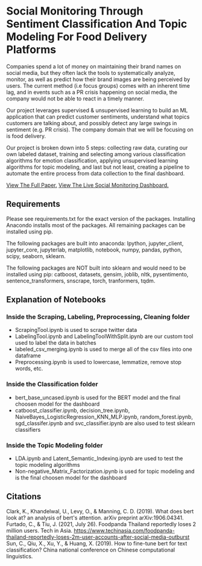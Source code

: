 # Social Monitoring Through Sentiment Classification And Topic Modeling For Food Delivery Platforms

Companies spend a lot of money on maintaining their brand names on social media, but they often lack the tools to systematically analyze, monitor, as well as predict how their brand images are being perceived by users. The current method (i.e focus groups) comes with an inherent time lag, and in events such as a PR crisis happening on social media, the company would not be able to react in a timely manner. 

Our project leverages supervised & unsupervised learning to build an ML application that can predict customer sentiments, understand what topics customers are talking about, and possibly detect any large swings in sentiment (e.g. PR crisis). The company domain that we will be focusing on is food delivery.

Our project is broken down into 5 steps: collecting raw data, curating our own labeled dataset, training and selecting among various classification algorithms for emotion classification, applying unsupervised learning algorithms for topic modeling, and last but not least, creating a pipeline to automate the entire process from data collection to the final dashboard.

[View The Full Paper.](https://data-pandas.github.io/)
[View The Live Social Monitoring Dashboard.](https://datastudio.google.com/reporting/a4c30862-1f6f-4c55-9844-375b9039ecf8)

## Requirements
Please see requirements.txt for the exact version of the packages. Installing Anacondo installs most of the packages. All remaining packages can be installed using pip. 

The following packages are built into anaconda: Ipython, jupyter_client, jupyter_core, jupyterlab, matplotlib, notebook, numpy, pandas, python, scipy, seaborn, sklearn. 

The following packages are NOT built into sklearn and would need to be installed using pip: catboost, datasets, gensim, joblib, nltk, pysentimento, sentence_transformers, snscrape, torch, tranformers, tqdm. 

## Explanation of Notebooks
### Inside the Scraping, Labeling, Preprocessing, Cleaning folder
* ScrapingTool.ipynb is used to scrape twitter data 
* LabelingTool.ipynb and LabelingToolWithSplit.ipynb are our custom tool used to label the data in batches 
* labeled_csv_merging.ipynb is used to merge all of the csv files into one dataframe
* Preprocessing.ipynb is used to lowercase, lemmatize, remove stop words, etc.
### Inside the Classification folder
* bert_base_uncased.ipynb is used for the BERT model and the final choosen model for the dashboard
* catboost_classifier.ipynb, decision_tree.ipynb, NaiveBayes_LogisticRegression_KNN_MLP.ipynb, random_forest.ipynb, sgd_classifer.ipynb and svc_classifier.ipynb are also used to test sklearn classifiers
### Inside the Topic Modeling folder
* LDA.ipynb and Latent_Semantic_Indexing.ipynb are used to test the topic modeling algorithms 
* Non-negative_Matrix_Factorization.ipynb is used for topic modeling and is the final choosen model for the dashboard

## Citations
Clark, K., Khandelwal, U., Levy, O., & Manning, C. D. (2019). What does bert look at? an analysis of bert's attention. arXiv preprint arXiv:1906.04341.  
Furtado, C., & Tiu, J. (2021, July 26). Foodpanda Thailand reportedly loses 2 million users. Tech in Asia. https://www.techinasia.com/foodpanda-thailand-reportedly-loses-2m-user-accounts-after-social-media-outburst  
Sun, C., Qiu, X., Xu, Y., & Huang, X. (2019). How to fine-tune bert for text classification? China national conference on Chinese computational linguistics.